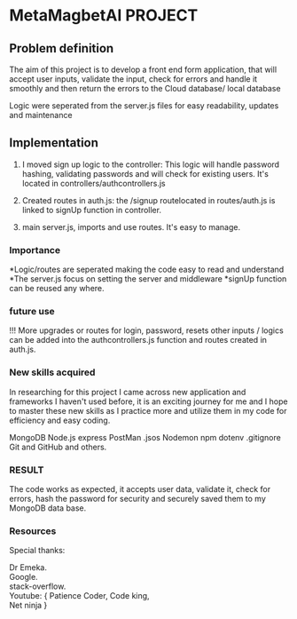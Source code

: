 # MetaMagbetAI PROJECT

## Problem definition

The aim of this project is to develop a front end form application, that will accept user inputs, validate the input, check for errors and handle it smoothly and then return the errors to the Cloud database/ local database

Logic were seperated from the server.js files for easy readability, updates and maintenance

## Implementation

1. I moved sign up logic to the controller: This logic will handle password hashing, validating passwords and will check for existing users. It's  located in controllers/authcontrollers.js

2. Created routes in auth.js: the /signup routelocated in routes/auth.js is linked to signUp function in controller.

3. main server.js, imports and use routes. It's easy to manage.

### Importance

  *Logic/routes are seperated making the code easy to read and understand
 *The server.js focus on setting the server and middleware
  *signUp function can be reused any where.
  
### future use

  !!! More upgrades or routes for login, password, resets other inputs / logics can be added into the authcontrollers.js function and routes created in auth.js.

### New skills acquired  

In researching for this project I came across new application and frameworks I haven't used before, it is an exciting journey for me and I hope to master these new skills as I practice more and utilize them in my code for efficiency and easy coding.  

MongoDB
Node.js
express
PostMan
.jsos
Nodemon
npm
dotenv
.gitignore
Git and GitHub and others.

### RESULT

The code works as expected, it accepts user data, validate it, check for errors, hash the password for security and securely saved them to my MongoDB data base.


### Resources

Special thanks:

Dr Emeka.  
Google.  
stack-overflow.  
Youtube: {
    Patience Coder,
    Code king,  
    Net ninja
}  
